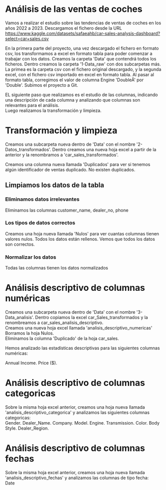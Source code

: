 # Análisis de las ventas de coches

Vamos a realizar el estudio sobre las tendencias de ventas de coches en los años 2022 a 2023.
Descargamos el fichero desde la URL https://www.kaggle.com/datasets/safaeahb/car-sales-analysis-dashboard?select=car+sales.csv

En la primera parte del proyecto, una vez descargado el fichero en formato csv, los transformamos a excel en formato tabla para poder comenzar a trabajar con los datos.
Creamos la carpeta 'Data' que contendrá todos los ficheros. Dentro creamos la carpeta '1-Data_raw' con dos subcarpetas más. La primea es la carpeta csv con el fichero original descargado, y la segunda excel, con el fichero csv importado en excel en formato tabla. Al pasar al formato tabla, corregimos el valor de columna Engine 'DoubleÂ' por 'Double'.
Subimos el proyecto a Git.  

EL siguiente paso que realizamos es el estudio de las columnas, indicando una descripción de cada columna y analizando que columnas son relevantes para el análisis.  
Luego realizamos la transformación y limpieza.  

# Transformación y limpieza
Creamos una subcarpeta nueva dentro de 'Data' con el nombre '2-Datos_transformados'. Dentro creamos una nueva hoja excel a partir de la anterior y la renombramos a 'car_sales_transformados'.  

Creamos una columna nueva llamada 'Duplicados' para ver si tenemos algún identificador de ventas duplicado. No existen duplicados.

## Limpiamos los datos de la tabla

### Eliminamos datos irrelevantes
Eliminamos las columnas customer_name, dealer_no, phone

### Los tipos de datos correctos
Creamos una hoja nueva llamada 'Nulos' para ver cuantas columnas tienen valores nulos. Todos los datos están rellenos.
Vemos que todos los datos son correctos.

### Normalizar los datos
Todas las columnas tienen los datos normalizados

# Análisis descriptivo de columnas numéricas
Creamos una subcarpeta nueva dentro de 'Data' con el nombre '3-Data_analisis'. Dentro copiamos la excel car_Sales_transformados y la renombreamos a car_sales_analisis_descriptivo.   
Creamos una nueva hoja excel llamada 'analisis_descriptivo_numericas'  
Borramos la hoja Nulos.  
Eliminamos la columna 'Duplicado' de la hoja car_sales.  

Hemos analizado las estadísticas descriptivas para las siguientes columnas numéricas:  

Annual Income.
Price ($).

# Análisis descriptivo de columnas categoricas
Sobre la misma hoja excel anterior, creamos una hoja nueva llamada 'analisis_descriptivo_categorica' y analizamos las siguientes columnas categoricas:  
Gender.
Dealer_Name.
Company.
Model.
Engine. 
Transmission.
Color.
Body Style.
Dealer_Region.

# Análisis descriptivo de columnas fechas
Sobre la misma hoja excel anterior, creamos una hoja nueva llamada 'analisis_descriptivo_fechas' y analizamos las columnas de tipo fecha:  
Date
